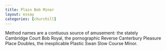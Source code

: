 ```yaml
---
title: Plain Bob Minor
layout: essay
categories: [churchill]
---
```

Method names are a contiuous source of amusement: the stately Cambridge Court
Bob Royal, the pornographic Reverse Canterbury Pleasure Place Doubles, the
inexplicable Plastic Swan Slow Course Minor.
